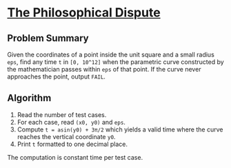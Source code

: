 # [The Philosophical Dispute](https://www.spoj.com/problems/PHDISP)

## Problem Summary
Given the coordinates of a point inside the unit square and a small radius `eps`, find any time `t` in `[0, 10^12]` when the parametric curve
constructed by the mathematician passes within `eps` of that point.
If the curve never approaches the point, output `FAIL`.

## Algorithm
1. Read the number of test cases.
2. For each case, read `(x0, y0)` and `eps`.
3. Compute `t = asin(y0) + 3π/2` which yields a valid time where the
curve reaches the vertical coordinate `y0`.
4. Print `t` formatted to one decimal place.

The computation is constant time per test case.
